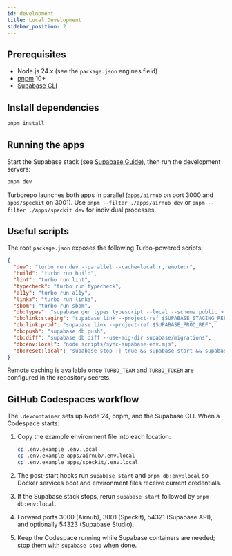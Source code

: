 ```yaml
---
id: development
title: Local Development
sidebar_position: 2
---
```

## Prerequisites

- Node.js 24.x (see the `package.json` engines field)
- [pnpm](https://pnpm.io/) 10+
- [Supabase CLI](https://supabase.com/docs/guides/cli)

## Install dependencies

```bash
pnpm install
```

## Running the apps

Start the Supabase stack (see [Supabase Guide](./supabase.md)), then run the development servers:

```bash
pnpm dev
```

Turborepo launches both apps in parallel (`apps/airnub` on port 3000 and `apps/speckit` on 3001). Use `pnpm --filter ./apps/airnub dev` or `pnpm --filter ./apps/speckit dev` for individual processes.

## Useful scripts

The root `package.json` exposes the following Turbo-powered scripts:

```json
{
  "dev": "turbo run dev --parallel --cache=local:r,remote:r",
  "build": "turbo run build",
  "lint": "turbo run lint",
  "typecheck": "turbo run typecheck",
  "a11y": "turbo run a11y",
  "links": "turbo run links",
  "sbom": "turbo run sbom",
  "db:types": "supabase gen types typescript --local --schema public > packages/db/src/types.ts",
  "db:link:staging": "supabase link --project-ref $SUPABASE_STAGING_REF",
  "db:link:prod": "supabase link --project-ref $SUPABASE_PROD_REF",
  "db:push": "supabase db push",
  "db:diff": "supabase db diff --use-mig-dir supabase/migrations",
  "db:env:local": "node scripts/sync-supabase-env.mjs",
  "db:reset:local": "supabase stop || true && supabase start && supabase db reset"
}
```

Remote caching is available once `TURBO_TEAM` and `TURBO_TOKEN` are configured in the repository secrets.

## GitHub Codespaces workflow

The `.devcontainer` sets up Node 24, pnpm, and the Supabase CLI. When a Codespace starts:

1. Copy the example environment file into each location:

   ```bash
   cp .env.example .env.local
   cp .env.example apps/airnub/.env.local
   cp .env.example apps/speckit/.env.local
   ```

2. The post-start hooks run `supabase start` and `pnpm db:env:local` so Docker services boot and environment files receive current credentials.
3. If the Supabase stack stops, rerun `supabase start` followed by `pnpm db:env:local`.
4. Forward ports 3000 (Airnub), 3001 (Speckit), 54321 (Supabase API), and optionally 54323 (Supabase Studio).
5. Keep the Codespace running while Supabase containers are needed; stop them with `supabase stop` when done.
